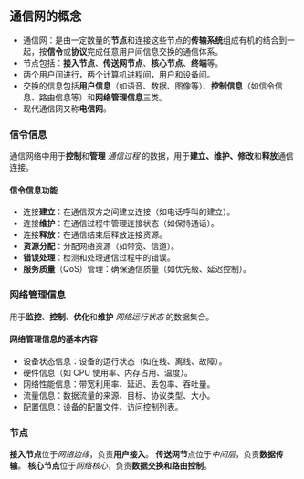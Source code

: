 ## 通信网的概念
- 通信网：是由一定数量的**节点**和连接这些节点的**传输系统**组成有机的结合到一起，按**信令**或**协议**完成任意用户间信息交换的通信体系。
- 节点包括：**接入节点**、**传送网节点**、**核心节点**、**终端**等。
- 两个用户间进行，两个计算机进程间，用户和设备间。
- 交换的信息包括**用户信息**（如语音、数据、图像等）、**控制信息**（如信令信息、路由信息等）和**网络管理信息**三类。
- 现代通信网又称**电信网**。
### 信令信息
通信网络中用于**控制**和**管理** *通信过程* 的数据，用于**建立、维护、修改**和**释放**通信连接。
#### 信令信息功能
- 连接**建立**：在通信双方之间建立连接（如电话呼叫的建立）。
- 连接**维护**：在通信过程中管理连接状态（如保持通话）。
- 连接**释放**：在通信结束后释放连接资源。
- **资源分配**：分配网络资源（如带宽、信道）。
- **错误处理**：检测和处理通信过程中的错误。
- **服务质量**（QoS）管理：确保通信质量（如优先级、延迟控制）。
### 网络管理信息
用于**监控**、**控制**、**优化**和**维护** *网络运行状态* 的数据集合。
#### 网络管理信息的基本内容
- 设备状态信息：设备的运行状态（如在线、离线、故障）。
- 硬件信息（如 CPU 使用率、内存占用、温度）。
- 网络性能信息：带宽利用率、延迟、丢包率、吞吐量。
- 流量信息：数据流量的来源、目标、协议类型、大小。
- 配置信息：设备的配置文件、访问控制列表。
### 节点
**接入节点**位于*网络边缘*，负责**用户接入**。
**传送网节**点位于*中间层*，负责**数据传输**。
**核心节点**位于*网络核心*，负责**数据交换和路由控制**。